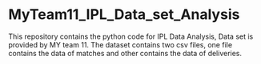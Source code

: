 # MyTeam11_IPL_Data_set_Analysis
This repository contains the python code for IPL Data Analysis, Data set is provided by MY team 11. The dataset contains two csv files, one file contains the data of matches and other contains the data of deliveries.

